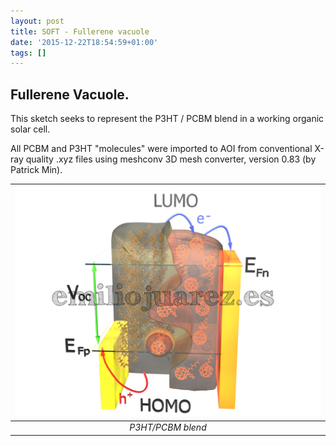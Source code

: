 ```yaml
---
layout: post
title: SOFT - Fullerene vacuole 
date: '2015-12-22T18:54:59+01:00'
tags: []
---
```



## **Fullerene Vacuole.**

This sketch seeks to represent the P3HT / PCBM blend in a working organic solar cell.

All PCBM and P3HT "molecules" were imported to AOI from conventional X-ray quality .xyz files using meshconv 3D mesh converter, version 0.83 (by Patrick Min).


 | ![](/imgs/nzrtrnbXOL1rsb0g7o1_1280.png)    |
|:--:|
|*P3HT/PCBM blend*| 


 


